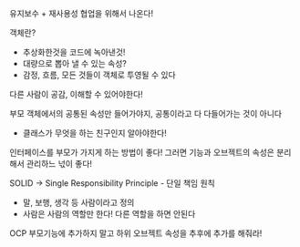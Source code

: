 
 유지보수 + 재사용성
 협업을 위해서 나온다!

객체란?
- 추상화한것을  코드에 녹아낸것!
- 대량으로 뽑아 낼 수 있는 속성? 
- 감정, 흐름, 모든 것들이 객체로 투영될 수 있다

다른 사람이 공감, 이해할 수 있어야한다!

부모 객체에서의 공통된 속성만 들어가야지, 공통이라고 다 다들어가는 것이 아니다
- 클래스가 무엇을 하는 친구인지 알아야한다!

인터페이스를 부모가 가지게 하는 방법이 좋다! 그러면 기능과 오브젝트의 속성은 분리해서 관리하느 넋이 좋다!

SOLID 
-> Single Responsibility Principle - 단일 책임 원칙
- 말, 보행, 생각 등 사람이라고 정의
- 사람은 사람의 역할만 한다! 다른 역할을 하면 안된다

OCP
부모기능에 추가하지 말고 하위 오브젝트 속성을 추후에 추가를 해줘라!

